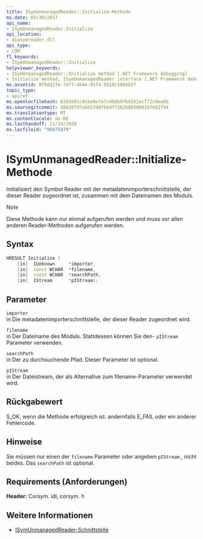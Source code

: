 ```yaml
---
title: ISymUnmanagedReader::Initialize-Methode
ms.date: 03/30/2017
api_name:
- ISymUnmanagedReader.Initialize
api_location:
- diasymreader.dll
api_type:
- COM
f1_keywords:
- ISymUnmanagedReader::Initialize
helpviewer_keywords:
- ISymUnmanagedReader::Initialize method [.NET Framework debugging]
- Initialize method, ISymUnmanagedReader interface [.NET Framework debugging]
ms.assetid: 8f0dd2fe-7df7-464e-91f4-5518c586bb5f
topic_type:
- apiref
ms.openlocfilehash: 6193d91c8cbe0efa7cd68b97b9262acf72c9ea0b
ms.sourcegitcommit: d8020797a6657d0fbbdff362b80300815f682f94
ms.translationtype: MT
ms.contentlocale: de-DE
ms.lasthandoff: 11/24/2020
ms.locfileid: "95675879"
---
```

# <a name="isymunmanagedreaderinitialize-method"></a>ISymUnmanagedReader::Initialize-Methode

Initialisiert den Symbol Reader mit der metadatenimporterschnittstelle, der dieser Reader zugeordnet ist, zusammen mit dem Dateinamen des Moduls.  
  
> [!NOTE]
> Diese Methode kann nur einmal aufgerufen werden und muss vor allen anderen Reader-Methoden aufgerufen werden.  
  
## <a name="syntax"></a>Syntax  
  
```cpp  
HRESULT Initialize (  
    [in]  IUnknown     *importer,  
    [in]  const WCHAR  *filename,  
    [in]  const WCHAR  *searchPath,  
    [in]  IStream      *pIStream);  
```  
  
## <a name="parameters"></a>Parameter  

 `importer`  
 in Die metadatenimporterschnittstelle, der dieser Reader zugeordnet wird.  
  
 `filename`  
 in Der Dateiname des Moduls. Stattdessen können Sie den- `pIStream` Parameter verwenden.  
  
 `searchPath`  
 in Der zu durchsuchende Pfad. Dieser Parameter ist optional.  
  
 `pIStream`  
 in Der Dateistream, der als Alternative zum filename-Parameter verwendet wird.  
  
## <a name="return-value"></a>Rückgabewert  

 S_OK, wenn die Methode erfolgreich ist. andernfalls E_FAIL oder ein anderer Fehlercode.  
  
## <a name="remarks"></a>Hinweise  

 Sie müssen nur einen der `filename` Parameter oder angeben `pIStream` , nicht beides. Das `searchPath` ist optional.  
  
## <a name="requirements"></a>Requirements (Anforderungen)  

 **Header:** Corsym. idl, corsym. h  
  
## <a name="see-also"></a>Weitere Informationen

- [ISymUnmanagedReader-Schnittstelle](isymunmanagedreader-interface.md)

